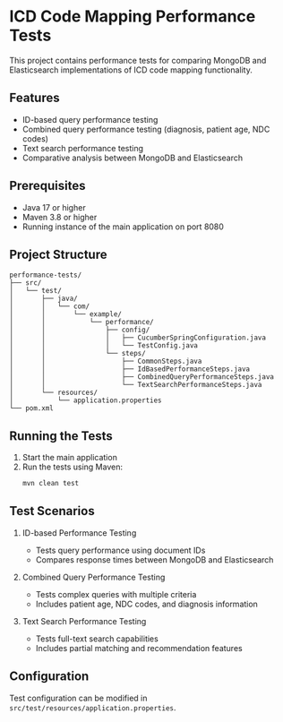# ICD Code Mapping Performance Tests

This project contains performance tests for comparing MongoDB and Elasticsearch implementations of ICD code mapping functionality.

## Features

- ID-based query performance testing
- Combined query performance testing (diagnosis, patient age, NDC codes)
- Text search performance testing
- Comparative analysis between MongoDB and Elasticsearch

## Prerequisites

- Java 17 or higher
- Maven 3.8 or higher
- Running instance of the main application on port 8080

## Project Structure

```
performance-tests/
├── src/
│   └── test/
│       ├── java/
│       │   └── com/
│       │       └── example/
│       │           └── performance/
│       │               ├── config/
│       │               │   ├── CucumberSpringConfiguration.java
│       │               │   └── TestConfig.java
│       │               └── steps/
│       │                   ├── CommonSteps.java
│       │                   ├── IdBasedPerformanceSteps.java
│       │                   ├── CombinedQueryPerformanceSteps.java
│       │                   └── TextSearchPerformanceSteps.java
│       └── resources/
│           └── application.properties
└── pom.xml
```

## Running the Tests

1. Start the main application
2. Run the tests using Maven:
   ```bash
   mvn clean test
   ```

## Test Scenarios

1. ID-based Performance Testing
   - Tests query performance using document IDs
   - Compares response times between MongoDB and Elasticsearch

2. Combined Query Performance Testing
   - Tests complex queries with multiple criteria
   - Includes patient age, NDC codes, and diagnosis information

3. Text Search Performance Testing
   - Tests full-text search capabilities
   - Includes partial matching and recommendation features

## Configuration

Test configuration can be modified in `src/test/resources/application.properties`. 